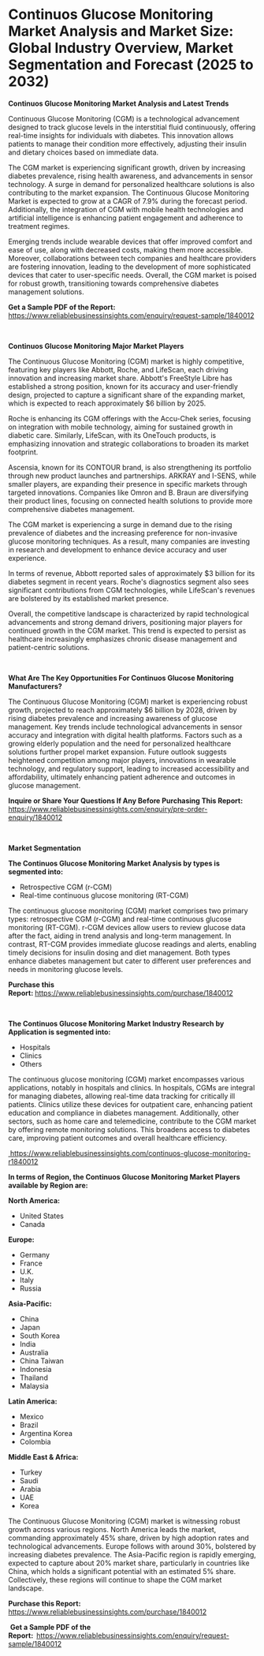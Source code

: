 <p><h1>Continuos Glucose Monitoring Market Analysis and Market Size: Global Industry Overview, Market Segmentation and Forecast (2025 to 2032)</h1></p><p><strong>Continuos Glucose Monitoring Market Analysis and Latest Trends</strong></p>
<p><p>Continuous Glucose Monitoring (CGM) is a technological advancement designed to track glucose levels in the interstitial fluid continuously, offering real-time insights for individuals with diabetes. This innovation allows patients to manage their condition more effectively, adjusting their insulin and dietary choices based on immediate data.</p><p>The CGM market is experiencing significant growth, driven by increasing diabetes prevalence, rising health awareness, and advancements in sensor technology. A surge in demand for personalized healthcare solutions is also contributing to the market expansion. The Continuous Glucose Monitoring Market is expected to grow at a CAGR of 7.9% during the forecast period. Additionally, the integration of CGM with mobile health technologies and artificial intelligence is enhancing patient engagement and adherence to treatment regimes. </p><p>Emerging trends include wearable devices that offer improved comfort and ease of use, along with decreased costs, making them more accessible. Moreover, collaborations between tech companies and healthcare providers are fostering innovation, leading to the development of more sophisticated devices that cater to user-specific needs. Overall, the CGM market is poised for robust growth, transitioning towards comprehensive diabetes management solutions.</p></p>
<p><strong>Get a Sample PDF of the Report:&nbsp;</strong> <a href="https://www.reliablebusinessinsights.com/enquiry/request-sample/1840012?utm_campaign=3499&utm_medium=2&utm_source=Github&utm_content=ia&utm_term=13042025&utm_id=continuos-glucose-monitoring">https://www.reliablebusinessinsights.com/enquiry/request-sample/1840012</a></p>
<p>&nbsp;</p>
<p><strong>Continuos Glucose Monitoring Major Market Players</strong></p>
<p><p>The Continuous Glucose Monitoring (CGM) market is highly competitive, featuring key players like Abbott, Roche, and LifeScan, each driving innovation and increasing market share. Abbott's FreeStyle Libre has established a strong position, known for its accuracy and user-friendly design, projected to capture a significant share of the expanding market, which is expected to reach approximately $6 billion by 2025.</p><p>Roche is enhancing its CGM offerings with the Accu-Chek series, focusing on integration with mobile technology, aiming for sustained growth in diabetic care. Similarly, LifeScan, with its OneTouch products, is emphasizing innovation and strategic collaborations to broaden its market footprint.</p><p>Ascensia, known for its CONTOUR brand, is also strengthening its portfolio through new product launches and partnerships. ARKRAY and I-SENS, while smaller players, are expanding their presence in specific markets through targeted innovations. Companies like Omron and B. Braun are diversifying their product lines, focusing on connected health solutions to provide more comprehensive diabetes management.</p><p>The CGM market is experiencing a surge in demand due to the rising prevalence of diabetes and the increasing preference for non-invasive glucose monitoring techniques. As a result, many companies are investing in research and development to enhance device accuracy and user experience.</p><p>In terms of revenue, Abbott reported sales of approximately $3 billion for its diabetes segment in recent years. Roche's diagnostics segment also sees significant contributions from CGM technologies, while LifeScan's revenues are bolstered by its established market presence.</p><p>Overall, the competitive landscape is characterized by rapid technological advancements and strong demand drivers, positioning major players for continued growth in the CGM market. This trend is expected to persist as healthcare increasingly emphasizes chronic disease management and patient-centric solutions.</p></p>
<p>&nbsp;</p>
<p><strong>What Are The Key Opportunities For Continuos Glucose Monitoring Manufacturers?</strong></p>
<p><p>The Continuous Glucose Monitoring (CGM) market is experiencing robust growth, projected to reach approximately $6 billion by 2028, driven by rising diabetes prevalence and increasing awareness of glucose management. Key trends include technological advancements in sensor accuracy and integration with digital health platforms. Factors such as a growing elderly population and the need for personalized healthcare solutions further propel market expansion. Future outlook suggests heightened competition among major players, innovations in wearable technology, and regulatory support, leading to increased accessibility and affordability, ultimately enhancing patient adherence and outcomes in glucose management.</p></p>
<p><strong>Inquire or Share Your Questions If Any Before Purchasing This Report:</strong> <a href="https://www.reliablebusinessinsights.com/enquiry/pre-order-enquiry/1840012?utm_campaign=3499&utm_medium=2&utm_source=Github&utm_content=ia&utm_term=13042025&utm_id=continuos-glucose-monitoring">https://www.reliablebusinessinsights.com/enquiry/pre-order-enquiry/1840012</a></p>
<p>&nbsp;</p>
<p><strong>Market Segmentation</strong></p>
<p><strong>The Continuos Glucose Monitoring Market Analysis by types is segmented into:</strong></p>
<p><ul><li>Retrospective CGM (r-CGM)</li><li>Real-time continuous glucose monitoring (RT-CGM)</li></ul></p>
<p><p>The continuous glucose monitoring (CGM) market comprises two primary types: retrospective CGM (r-CGM) and real-time continuous glucose monitoring (RT-CGM). r-CGM devices allow users to review glucose data after the fact, aiding in trend analysis and long-term management. In contrast, RT-CGM provides immediate glucose readings and alerts, enabling timely decisions for insulin dosing and diet management. Both types enhance diabetes management but cater to different user preferences and needs in monitoring glucose levels.</p></p>
<p><strong>Purchase this Report:&nbsp;</strong><a href="https://www.reliablebusinessinsights.com/purchase/1840012?utm_campaign=3499&utm_medium=2&utm_source=Github&utm_content=ia&utm_term=13042025&utm_id=continuos-glucose-monitoring">https://www.reliablebusinessinsights.com/purchase/1840012</a></p>
<p>&nbsp;</p>
<p><strong>The Continuos Glucose Monitoring Market Industry Research by Application is segmented into:</strong></p>
<p><ul><li>Hospitals</li><li>Clinics</li><li>Others</li></ul></p>
<p><p>The continuous glucose monitoring (CGM) market encompasses various applications, notably in hospitals and clinics. In hospitals, CGMs are integral for managing diabetes, allowing real-time data tracking for critically ill patients. Clinics utilize these devices for outpatient care, enhancing patient education and compliance in diabetes management. Additionally, other sectors, such as home care and telemedicine, contribute to the CGM market by offering remote monitoring solutions. This broadens access to diabetes care, improving patient outcomes and overall healthcare efficiency.</p></p>
<p><a href="https://www.reliablebusinessinsights.com/continuos-glucose-monitoring-r1840012?utm_campaign=3499&utm_medium=2&utm_source=Github&utm_content=ia&utm_term=13042025&utm_id=continuos-glucose-monitoring">&nbsp;https://www.reliablebusinessinsights.com/continuos-glucose-monitoring-r1840012</a></p>
<p><strong>In terms of Region, the Continuos Glucose Monitoring Market Players available by Region are:</strong></p>
<p>
    <p> <strong> North America: </strong>
        <ul>
            <li>United States</li>
            <li>Canada</li>
        </ul>
        </p> 
    <p> <strong> Europe: </strong>
        <ul>
            <li>Germany</li>
            <li>France</li>
            <li>U.K.</li>
            <li>Italy</li>
            <li>Russia</li>
        </ul>
        </p> 
    <p> <strong> Asia-Pacific: </strong>
        <ul>
            <li>China</li>
            <li>Japan</li>
            <li>South Korea</li>
            <li>India</li>
            <li>Australia</li>
            <li>China Taiwan</li>
            <li>Indonesia</li>
            <li>Thailand</li>
            <li>Malaysia</li>
        </ul>
        </p> 
    <p> <strong> Latin America: </strong>
        <ul>
            <li>Mexico</li>
            <li>Brazil</li>
            <li>Argentina Korea</li>
            <li>Colombia</li>
        </ul>
        </p> 
    <p> <strong> Middle East & Africa: </strong>
        <ul>
            <li>Turkey</li>
            <li>Saudi</li>
            <li>Arabia</li>
            <li>UAE</li>
            <li>Korea</li>
        </ul>
    </p>
    </p>
<p><p>The Continuous Glucose Monitoring (CGM) market is witnessing robust growth across various regions. North America leads the market, commanding approximately 45% share, driven by high adoption rates and technological advancements. Europe follows with around 30%, bolstered by increasing diabetes prevalence. The Asia-Pacific region is rapidly emerging, expected to capture about 20% market share, particularly in countries like China, which holds a significant potential with an estimated 5% share. Collectively, these regions will continue to shape the CGM market landscape.</p></p>
<p><strong>Purchase this Report: </strong><a href="https://www.reliablebusinessinsights.com/purchase/1840012?utm_campaign=3499&utm_medium=2&utm_source=Github&utm_content=ia&utm_term=13042025&utm_id=continuos-glucose-monitoring">https://www.reliablebusinessinsights.com/purchase/1840012</a></p>
<p>&nbsp;<strong>Get a Sample PDF of the Report:&nbsp;&nbsp;</strong><a href="https://www.reliablebusinessinsights.com/enquiry/request-sample/1840012?utm_campaign=3499&utm_medium=2&utm_source=Github&utm_content=ia&utm_term=13042025&utm_id=continuos-glucose-monitoring">https://www.reliablebusinessinsights.com/enquiry/request-sample/1840012</a></p>
<p><strong></strong></p>
<p><p></p><p></p><p></p></p>